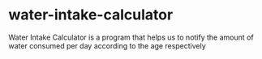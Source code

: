 # water-intake-calculator
Water Intake Calculator is a program that helps us to notify the amount of water consumed per day according to the age respectively
